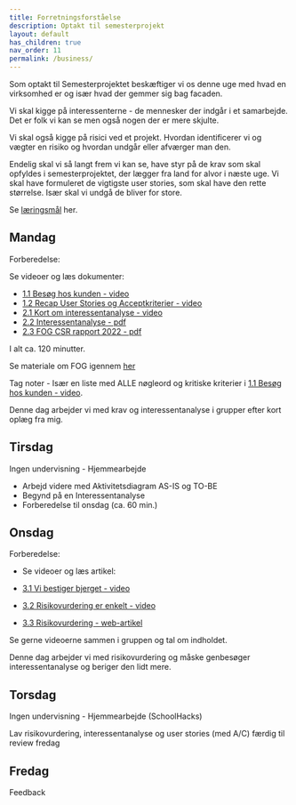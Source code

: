```yaml
---
title: Forretningsforståelse
description: Optakt til semesterprojekt
layout: default
has_children: true
nav_order: 11
permalink: /business/
---
```


Som optakt til Semesterprojektet beskæftiger vi os denne uge med hvad en virksomhed er og især hvad der gemmer sig bag facaden.

Vi skal kigge på interessenterne - de mennesker der indgår i et samarbejde. Det er folk vi kan se men også nogen der er mere skjulte.

Vi skal også kigge på risici ved et projekt. Hvordan identificerer vi og vægter en risiko og hvordan undgår eller afværger man den.

Endelig skal vi så langt frem vi kan se, have styr på de krav som skal opfyldes i semesterprojektet, der lægger fra land for alvor i næste uge. Vi skal have formuleret de vigtigste user stories, som skal have den rette størrelse. Især skal vi undgå de bliver for store.

Se [læringsmål](./laeringsmaal.md) her.

## Mandag

Forberedelse:

Se videoer og læs dokumenter:

- [1.1 Besøg hos kunden - video](https://cphbusiness.cloud.panopto.eu/Panopto/Pages/Viewer.aspx?id=41de9cde-b343-48b4-bd3d-ad1701664bf4)
- [1.2 Recap User Stories og Acceptkriterier - video](https://www.linkedin.com/learning/becoming-a-product-manager-a-complete-guide/user-stories-and-acceptance-criteria?autoplay=true&resume=false&u=57077785)
- [2.1 Kort om interessentanalyse - video](https://youtu.be/8PDwTuuvhBw)
- [2.2 Interessentanalyse - pdf](./docs/2.2%20Interessentanalyse.pdf)
- [2.3 FOG CSR rapport 2022 - pdf](./docs/2.3.%20FOG%20CSR_2022.pdf)

I alt ca. 120 minutter.

Se materiale om FOG igennem [her](https://cphbusiness.mrooms.net/mod/book/view.php?id=654353&chapterid=33086)

Tag noter - Især en liste med ALLE nøgleord og kritiske kriterier i [1.1 Besøg hos kunden - video](https://cphbusiness.cloud.panopto.eu/Panopto/Pages/Viewer.aspx?id=41de9cde-b343-48b4-bd3d-ad1701664bf4).

Denne dag arbejder vi med krav og interessentanalyse i grupper efter kort oplæg fra mig.

## Tirsdag

Ingen undervisning - Hjemmearbejde

- Arbejd videre med Aktivitetsdiagram AS-IS og TO-BE
- Begynd på en Interessentanalyse
- Forberedelse til onsdag (ca. 60 min.)

## Onsdag

Forberedelse:

- Se videoer og læs artikel:

- [3.1 Vi bestiger bjerget - video](https://www.youtube.com/watch?v=MTdFkPTTnsA)
- [3.2 Risikovurdering er enkelt - video](https://www.youtube.com/watch?v=BLAEuVSAlVM)
- [3.3 Risikovurdering - web-artikel](https://altomledelse.dk/risikoanalyse/)

Se gerne videoerne sammen i gruppen og tal om indholdet.

Denne dag arbejder vi med risikovurdering og måske genbesøger interessentanalyse og beriger den lidt mere.

## Torsdag

Ingen undervisning - Hjemmearbejde (SchoolHacks)

Lav risikovurdering, interessentanalyse og user stories (med A/C) færdig til review fredag

## Fredag

Feedback

